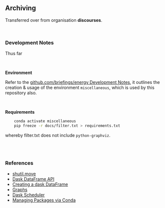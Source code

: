 ## Archiving

Transferred over from organisation **discourses**.

<br>

### Development Notes

Thus far

<br>

**Environment**

Refer to the [github.com/briefings/energy Development Notes](https://github.com/briefings/energy#development-notes), it outlines the
creation & usage of the environment `miscellaneous`, which is used by this repository also.

<br>

**Requirements**

```bash
    conda activate miscellaneous
    pip freeze -r docs/filter.txt > requirements.txt
```

whereby filter.txt does not include `python-graphviz`.

<br>
<br>

### References

* [shutil.move](https://docs.python.org/3.8/library/shutil.html#shutil.move)
* [Dask DataFrame API](https://docs.dask.org/en/latest/dataframe-api.html#dask.dataframe.from_pandas)
* [Creating a dask DataFrame](https://docs.dask.org/en/latest/dataframe-create.html)
* [Graphs](https://docs.dask.org/en/latest/graphviz.html)
* [Dask Scheduler](https://docs.dask.org/en/latest/scheduler-overview.html)
* [Managing Packages via Conda](https://docs.conda.io/projects/conda/en/latest/user-guide/tasks/manage-pkgs.html)

<br>
<br>
<br>
<br>

